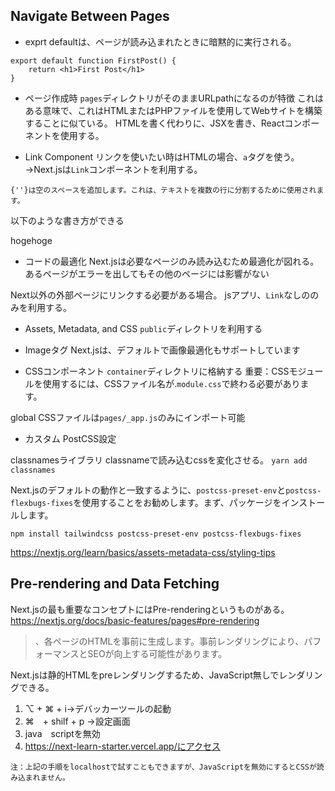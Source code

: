 ## Navigate Between Pages
- exprt defaultは、ページが読み込まれたときに暗黙的に実行される。
```
export default function FirstPost() {
    return <h1>First Post</h1>
}
```

- ページ作成時
`pages`ディレクトリがそのままURLpathになるのが特徴
これはある意味で、これはHTMLまたはPHPファイルを使用してWebサイトを構築することに似ている。 HTMLを書く代わりに、JSXを書き、Reactコンポーネントを使用する。

- Link Component
リンクを使いたい時はHTMLの場合、`a`タグを使う。
→Next.jsは`Link`コンポーネントを利用する。

```
{''}は空のスペースを追加します。これは、テキストを複数の行に分割するために使用されます。
```
以下のような書き方ができる
<Link href="">
<a>
hogehoge
</a>
</Link>

- コードの最適化
Next.jsは必要なページのみ読み込むため最適化が図れる。
あるページがエラーを出してもその他のページには影響がない

Next以外の外部ページにリンクする必要がある場合。 jsアプリ、`Link`なしの<a>のみを利用する。

- Assets, Metadata, and CSS
`public`ディレクトリを利用する


- Imageタグ
Next.jsは、デフォルトで画像最適化もサポートしています

- CSSコンポーネント
`container`ディレクトリに格納する
重要：CSSモジュールを使用するには、CSSファイル名が.`module.css`で終わる必要があります。


global CSSファイルは`pages/_app.js`のみにインポート可能

- カスタム PostCSS設定

classnamesライブラリ
classnameで読み込むcssを変化させる。
```yarn add classnames```

Next.jsのデフォルトの動作と一致するように、`postcss-preset-env`と`postcss-flexbugs-fixes`を使用することをお勧めします。まず、パッケージをインストールします。

```
npm install tailwindcss postcss-preset-env postcss-flexbugs-fixes
```

https://nextjs.org/learn/basics/assets-metadata-css/styling-tips

## Pre-rendering and Data Fetching

Next.jsの最も重要なコンセプトにはPre-renderingというものがある。
https://nextjs.org/docs/basic-features/pages#pre-rendering
>、各ページのHTMLを事前に生成します。事前レンダリングにより、パフォーマンスとSEOが向上する可能性があります。

Next.jsは静的HTMLをpreレンダリングするため、JavaScript無しでレンダリングできる。

1. ⌥ + ⌘ + i→デバッカーツールの起動
2. ⌘　+ shilf + p →設定画面
3. java　scriptを無効
4. https://next-learn-starter.vercel.app/にアクセス

```注：上記の手順をlocalhostで試すこともできますが、JavaScriptを無効にするとCSSが読み込まれません。```


